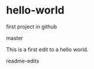 # hello-world
first project in github

master

This is a first edit to a hello world.

readme-edits
